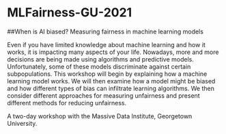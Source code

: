 # MLFairness-GU-2021

##When is AI biased? Measuring fairness in machine learning models

Even if you have limited knowledge about machine learning and how it works, it is impacting many aspects of your life. Nowadays, more and more decisions are being made using algorithms and predictive models. Unfortunately, some of these models discriminate against certain subpopulations. This workshop will begin by explaining how a machine learning model works. We will then examine how a model might be biased and how different types of bias can infiltrate learning algorithms. We then consider different approaches for measuring unfairness and present different methods for reducing unfairness.

A two-day workshop with the Massive Data Institute, Georgetown University.
